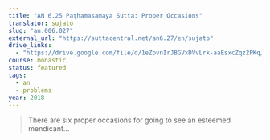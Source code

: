 ```yaml
---
title: "AN 6.25 Paṭhamasamaya Sutta: Proper Occasions"
translator: sujato
slug: "an.006.027"
external_url: "https://suttacentral.net/an6.27/en/sujato"
drive_links:
  - "https://drive.google.com/file/d/1eZpvnIrJBGVxDVvLrk-aaEsxcZqz2PKq/view?usp=drivesdk"
course: monastic
status: featured
tags:
  - an
  - problems
year: 2018
---
```


> There are six proper occasions for going to see an esteemed mendicant...
